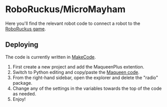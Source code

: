 # RoboRuckus/MicroMayham

Here you'll find the relevant robot code to connect a robot to the [RoboRuckus game](https://www.roboruckus.com/).

## Deploying

The code is currently written in [MakeCode](https://makecode.microbit.org/).

1. First create a new project and add the MaqueenPlus extention.
2. Switch to Python editing and copy/paste the [Maqueen code](/maqueen_ruckus_mm/maqueen_ruckus_mm.py).
3. From the right-hand sidebar, open the explorer and delete the "radio" package.
4. Change any of the settings in the variables towards the top of the code as needed.
5. Enjoy!
